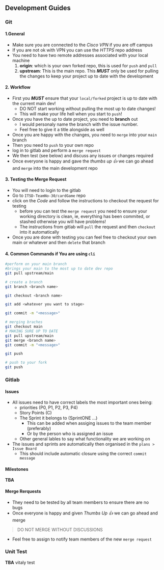 ## Development Guides

### Git

#### 1.General

- Make sure you are connected to the _Cisco VPN_ if you are off campus
- If you are not ok with VPN you can use the _HTTPS_ repo address
- You need to have two remote addresses associated with your local machine
  1. **origin**: which is your own forked repo, this is used for `push` and
     `pull`
  2. **upstream**: This is the main repo. This _**MUST**_ only be used for
     pulling the changes to keep your project up to date with the development

#### 2. Workflow

- First you _**MUST**_ ensure that your `local/forked` project is up to date
  with the current main dev!
  - DO NOT start working without pulling the most up to date changes!
  - This will make your life hell when you start to `push`!
- Once you have the up to date project, you need to **branch** out
  - I would personaly name the branch with the issue number.
  - Feel free to give it a title alongside as well
- Once you are happy with the changes, you need to `merge` into your `main`
  branch
- Then you need to `push` to your own repo
- log in to gitlab and perform a `merge request`
- We then test (see below) and discuss any issues or changes required
- Once everyone is happy and gave the _thumbs up 👍_ we can go ahead and `merge`
  into the main development repo

#### 3. Testing the Merge Request

- You will need to login to the gitlab
- Go to `ITSD-TeamNo-30/cardGame` repo
- click on the _Code_ and follow the instructions to checkout the request for
  testing
  - before you can test the `merge request` you need to ensure your working
    directory is clean, ie, everything has been commited, or stashed otherwise
    you will have problems!
  - The instructions from gitlab will `pull` the request and then `checkout`
    into it automatically
- Once you are done with testing you can feel free to checkout your own main or
  whatever and then `delete` that branch

#### 4. Common Commands if You are using `cli`

```bash
#perform on your main branch
#brings your main to the most up to date dev repo
git pull upstream/main
```

```bash
# create a branch
git branch <branch name>
```

```bash
git checkout <branch name>
```

```bash
git add <whatever you want to stage>
```

```bash
git commit -m "<message>"
```

```bash
# merging braches 
git checkout main
# MAKING SURE UP TO DATE
git pull upstream/main
git merge <branch name>
git commit -m "<message>"

git push
```

```bash
# push to your fork
git push
```

### Gitlab

#### Issues

- All issues need to have correct labels the most important ones being:
  - priorities (P0, P1, P2, P3, P4)
  - Story Points (C<number>)
  - The Sprint it belongs to (SprintONE ...)
    - This can be added when assiging issues to the team member (preferably)
    - Or by the person who is assigned an issue
  - Other general lables to say what functionality we are working on
- The issues and sprints are automatically then organised in the
  `plans > Issue Board`
  - This should include automatic closure using the correct `commit message`

#### Milestones

**TBA**

#### Merge Rerquests

- They need to be tested by all team members to ensure there are no bugs
- Once everyone is happy and given _Thumbs Up 👍_ we can go ahead and merge

> DO NOT MERGE WITHOUT DISCUSSIONS

- Feel free to assign to notify team members of the new `merge request`

### Unit Test

**TBA**
vitaly test
